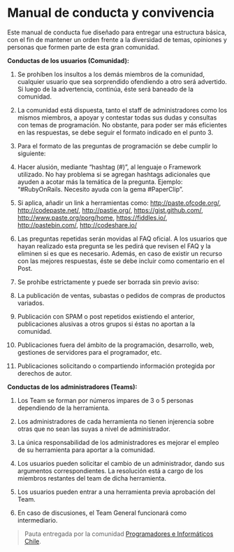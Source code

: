 Manual de conducta y convivencia
======================

Este manual de conducta fue diseñado para entregar una estructura básica, con el fin de mantener un orden frente a la diversidad de temas, opiniones y personas que formen parte de esta gran comunidad.

**Conductas de los usuarios (Comunidad):**

1. Se prohíben los insultos a los demás miembros de la comunidad, cualquier usuario que sea sorprendido ofendiendo a otro será advertido. Si luego de la advertencia, continúa, éste será baneado de la comunidad.

2. La comunidad está dispuesta, tanto el staff de administradores como los mismos miembros, a apoyar y contestar todas sus dudas y consultas con temas de programación. No obstante, para poder ser más eficientes en las respuestas, se debe seguir el formato indicado en el punto 3.

3. Para el formato de las preguntas de programación se debe cumplir lo siguiente:

  1. Hacer alusión, mediante “hashtag (#)”, al lenguaje o Framework utilizado. No hay problema si se agregan hashtags adicionales que ayuden a acotar más la temática de la pregunta. Ejemplo: “#RubyOnRails. Necesito ayuda con la gema #PaperClip”.

  2. Si aplica, añadir un link a herramientas como: http://paste.ofcode.org/, http://codepaste.net/, http://pastie.org/, https://gist.github.com/, http://www.paste.org/porg/home, https://fiddles.io/, http://pastebin.com/, http://codeshare.io/ 

4. Las preguntas repetidas serán movidas al FAQ oficial. A los usuarios que hayan realizado esta pregunta se les pedirá que revisen el FAQ y la eliminen si es que es necesario. Además, en caso de existir un recurso con las mejores respuestas, éste se debe incluir como comentario en el Post.

5. Se prohíbe estrictamente y puede ser borrada sin previo aviso:

  1. La publicación de ventas, subastas o pedidos de compras de productos variados. 

  2. Publicación con SPAM o post repetidos existiendo el anterior, publicaciones alusivas a otros grupos si éstas no aportan a la comunidad.

  3. Publicaciones fuera del ámbito de la programación, desarrollo, web, gestiones de servidores para el programador, etc.

  4. Publicaciones solicitando o compartiendo información protegida por derechos de autor.

**Conductas de los administradores (Teams):**

1. Los Team se forman por números impares de 3 o 5 personas dependiendo de la herramienta.

2. Los administradores de cada herramienta no tienen injerencia sobre otras que no sean las suyas a nivel de administrador.

3. La única responsabilidad de los administradores es mejorar el empleo de su herramienta para aportar a la comunidad.

4. Los usuarios pueden solicitar el cambio de un administrador, dando sus argumentos correspondientes. La resolución está a cargo de los miembros restantes del team de dicha herramienta.

5. Los usuarios pueden entrar a una herramienta previa aprobación del Team.

6. En caso de discusiones, el Team General funcionará como intermediario.


> Pauta entregada por la comunidad [Programadores e Informáticos Chile](http://www.programadores.cl).
